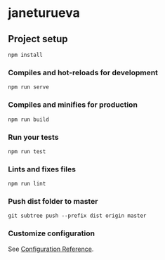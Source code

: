 # janeturueva

## Project setup
```
npm install
```

### Compiles and hot-reloads for development
```
npm run serve
```

### Compiles and minifies for production
```
npm run build
```

### Run your tests
```
npm run test
```

### Lints and fixes files
```
npm run lint
```

### Push dist folder to master
```
git subtree push --prefix dist origin master
```

### Customize configuration
See [Configuration Reference](https://cli.vuejs.org/config/).
